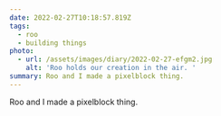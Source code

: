 ```yaml
---
date: 2022-02-27T10:18:57.819Z
tags:
  - roo
  - building things
photo:
  - url: /assets/images/diary/2022-02-27-efgm2.jpg
    alt: 'Roo holds our creation in the air. '
summary: Roo and I made a pixelblock thing.
---
```

Roo and I made a pixelblock thing. 
